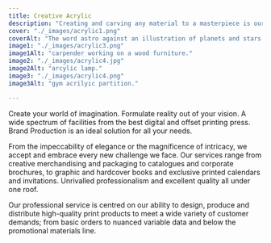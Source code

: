 ```yaml
---
title: Creative Acrylic
description: "Creating and carving any material to a masterpiece is our forte. "
cover: "./_images/acrylic1.png"
coverAlt: "The word astro against an illustration of planets and stars."
image1: "./_images/acrylic3.png"
image1Alt: "carpender working on a wood furniture."
image2: "./_images/acrylic4.jpg"
image2Alt: "arcylic lamp."
image3: "./_images/acrylic4.png"
image3Alt: "gym acrilyic partition."

---
```


Create your world of imagination. Formulate reality out of your vision. A wide spectrum of facilities from the best digital and offset printing press. Brand Production is an ideal solution for all your needs.

From the impeccability of elegance or the magnificence of intricacy, we accept and embrace every new challenge we face. Our services range from creative merchandising and packaging to catalogues and corporate brochures, to graphic and hardcover books and exclusive printed calendars and invitations. Unrivalled professionalism and excellent quality all under one roof.

Our professional service is centred on our ability to design, produce and distribute high-quality print products to meet a wide variety of customer demands; from basic orders to nuanced variable data and below the promotional materials line.